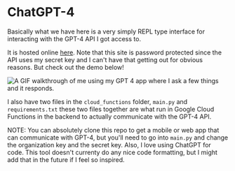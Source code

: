 # ChatGPT-4

Basically what we have here is a very simply REPL type interface for interacting with the GPT-4 API I got access to.

It is hosted online [here](https://gpt4-chat-9f5ae.web.app/#/).  Note that this site is password protected since the API uses my secret key and I can't have that getting out for obvious reasons.  But check out the demo below!

![A GIF walkthrough of me using my GPT 4 app where I ask a few things and it responds.](https://firebasestorage.googleapis.com/v0/b/gpt4-chat-9f5ae.appspot.com/o/ChatGPT4-demo.gif?alt=media&token=8f6f57ef-972d-42ad-9f7d-f65876b465a6)

I also have two files in the `cloud_functions` folder, `main.py` and `requirements.txt` these two files together are what run in Google Cloud Functions in the backend to actually communicate with the GPT-4 API.

NOTE: You can absolutely clone this repo to get a mobile or web app that can communicate with GPT-4, but you'll need to go into `main.py` and change the organization key and the secret key.  Also, I love using ChatGPT for code.  This tool doesn't currenty do any nice code formatting, but I might add that in the future if I feel so inspired.
